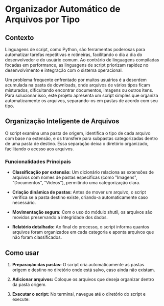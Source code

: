 # Organizador Automático de Arquivos por Tipo

## Contexto 

Linguagens de script, como Python, são ferramentas poderosas para automatizar tarefas repetitivas e rotineiras, facilitando o dia a dia do desenvolvedor e do usuário comum. Ao contrário de linguagens compiladas focadas em performance, as linguagens de script priorizam rapidez no desenvolvimento e integração com o sistema operacional.

Um problema frequente enfrentado por muitos usuários é a desordem acumulada na pasta de downloads, onde arquivos de vários tipos ficam misturados, dificultando encontrar documentos, imagens ou outros itens. Para solucionar isso, este projeto apresenta um script simples que organiza automaticamente os arquivos, separando-os em pastas de acordo com seu tipo.

## Organização Inteligente de Arquivos

O script examina uma pasta de origem, identifica o tipo de cada arquivo com base na extensão, e os transfere para subpastas categorizadas dentro de uma pasta de destino. Essa separação deixa o diretório organizado, facilitando o acesso aos arquivos.

### Funcionalidades Principais

- **Classificação por extensão:** Um dicionário relaciona as extensões de arquivos com nomes de pastas específicas (como "Imagens", "Documentos", "Vídeos"), permitindo uma categorização clara.

- **Criação dinâmica de pastas:** Antes de mover um arquivo, o script verifica se a pasta destino existe, criando-a automaticamente caso necessário.

- **Movimentação segura:** Com o uso do módulo shutil, os arquivos são movidos preservando a integridade dos dados.

- **Relatório detalhado:** Ao final do processo, o script informa quantos arquivos foram organizados em cada categoria e aponta arquivos que não foram classificados.

## Como usar

1. **Preparação das pastas:** O script cria automaticamente as pastas origem e destino no diretório onde está salvo, caso ainda não existam.

2. **Adicionar arquivos:** Coloque os arquivos que deseja organizar dentro da pasta origem.

3. **Executar o script:** No terminal, navegue até o diretório do script e execute:


